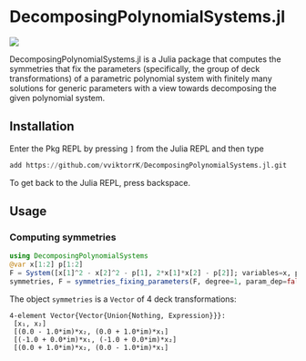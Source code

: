 # DecomposingPolynomialSystems.jl

[![](https://img.shields.io/badge/docs-dev-blue.svg)](https://vviktorrK.github.io/DecomposingPolynomialSystems.jl/dev)

DecomposingPolynomialSystems.jl is a Julia package that computes the symmetries that fix the parameters (specifically, the group of deck transformations) of a parametric polynomial system with finitely many solutions for generic parameters with a view towards decomposing the given polynomial system.

## Installation

Enter the Pkg REPL by pressing `]` from the Julia REPL and then type
```julia
add https://github.com/vviktorrK/DecomposingPolynomialSystems.jl.git
```
To get back to the Julia REPL, press backspace.

## Usage
### Computing symmetries
```julia
using DecomposingPolynomialSystems
@var x[1:2] p[1:2]
F = System([x[1]^2 - x[2]^2 - p[1], 2*x[1]*x[2] - p[2]]; variables=x, parameters=p)
symmetries, F = symmetries_fixing_parameters(F, degree=1, param_dep=false, graded=false)
```
The object `symmetries` is a `Vector` of 4 deck transformations:
```
4-element Vector{Vector{Union{Nothing, Expression}}}:
 [x₁, x₂]
 [(0.0 - 1.0*im)*x₂, (0.0 + 1.0*im)*x₁]
 [(-1.0 + 0.0*im)*x₁, (-1.0 + 0.0*im)*x₂]
 [(0.0 + 1.0*im)*x₂, (0.0 - 1.0*im)*x₁]
```
